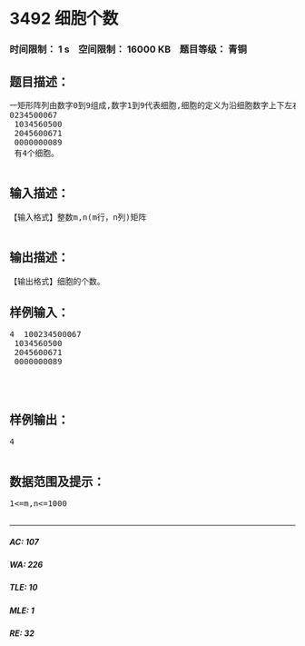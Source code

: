 # 3492 细胞个数   
### 时间限制： 1 s&nbsp;&nbsp;&nbsp;&nbsp;空间限制： 16000 KB&nbsp;&nbsp;&nbsp;&nbsp;题目等级： 青铜  
## 题目描述：  

<pre>
一矩形阵列由数字0到9组成,数字1到9代表细胞,细胞的定义为沿细胞数字上下左右还是细胞数字则为同一细胞,求给定矩形阵列的细胞个数。如阵列:  
0234500067  
 1034560500  
 2045600671  
 0000000089  
 有4个细胞。  

</pre>
  
  
## 输入描述：  

<pre>
【输入格式】整数m,n(m行，n列)矩阵  

</pre>
  
  
## 输出描述：  

<pre>
【输出格式】细胞的个数。
</pre>
  
  
## 样例输入：  

<pre>
4  100234500067  
 1034560500  
 2045600671  
 0000000089  
   
   

</pre>
  
  
## 样例输出：  

<pre>
4  

</pre>
  
  
## 数据范围及提示：  

<pre>
1<=m,n<=1000  

</pre>
  
  
***  

##### AC: 107  
##### WA: 226  
##### TLE: 10  
##### MLE: 1  
##### RE: 32  
